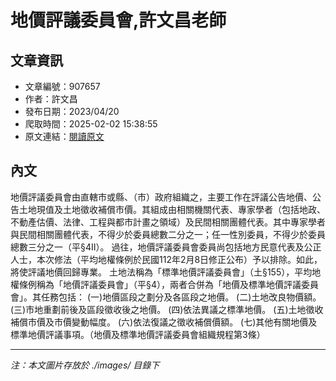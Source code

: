 # 地價評議委員會,許文昌老師

## 文章資訊
- 文章編號：907657
- 作者：許文昌
- 發布日期：2023/04/20
- 爬取時間：2025-02-02 15:38:55
- 原文連結：[閱讀原文](https://real-estate.get.com.tw/Columns/detail.aspx?no=907657)

## 內文
地價評議委員會由直轄市或縣、（市）政府組織之，主要工作在評議公告地價、公告土地現值及土地徵收補償市價。其組成由相關機關代表、專家學者（包括地政、不動產估價、法律、工程與都市計畫之領域）及民間相關團體代表。其中專家學者與民間相關團體代表，不得少於委員總數二分之一；任一性別委員，不得少於委員總數三分之一（平§4Ⅱ）。
過往，地價評議委員會委員尚包括地方民意代表及公正人士，本次修法（平均地權條例於民國112年2月8日修正公布）予以排除。如此，將使評議地價回歸專業。
土地法稱為「標準地價評議委員會」（土§155），平均地權條例稱為「地價評議委員會」（平§4），兩者合併為「地價及標準地價評議委員會」。其任務包括：
(一)地價區段之劃分及各區段之地價。
(二)土地改良物價額。
(三)市地重劃前後及區段徵收後之地價。
(四)依法異議之標準地價。
(五)土地徵收補償市價及市價變動幅度。
(六)依法復議之徵收補償價額。
(七)其他有關地價及標準地價評議事項。（地價及標準地價評議委員會組織規程第3條）

---
*注：本文圖片存放於 ./images/ 目錄下*
